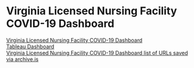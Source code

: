 # Virginia Licensed Nursing Facility COVID-19 Dashboard  

[Virginia Licensed Nursing Facility COVID-19 Dashboard](https://www.vhha.com/communications/virginia-licensed-nursing-facility-covid-19-dashboard/)  
[Tableau Dashboard](https://public.tableau.com/profile/vhha.analytics#!/vizhome/VHHACOVID-19HospitalLicensedNursingHomeUpdatedDaily/LicensedNursingHomeDashboard2)  
[Virginia Licensed Nursing Facility COVID-19 Dashboard list of URLs saved via archive.is](https://archive.is/https://www.vhha.com/communications/virginia-licensed-nursing-facility-covid-19-dashboard/)  

